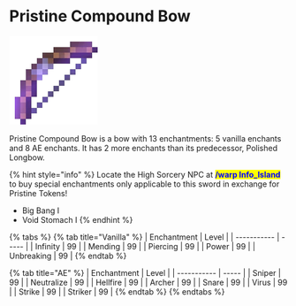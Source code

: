 # Pristine Compound Bow

![](<../../.gitbook/assets/Pristine Compound Bow (1) (1).gif>)

Pristine Compound Bow is a bow with 13 enchantments: 5 vanilla enchants and 8 AE enchants. It has 2 more enchants than its predecessor, Polished Longbow.

{% hint style="info" %}
Locate the High Sorcery NPC at <mark style="color:blue;">**/warp Info\_Island**</mark> to buy special enchantments only applicable to this sword in exchange for Pristine Tokens!

* Big Bang I
* Void Stomach I
{% endhint %}

{% tabs %}
{% tab title="Vanilla" %}
| Enchantment | Level |
| ----------- | ----- |
| Infinity    | 99    |
| Mending     | 99    |
| Piercing    | 99    |
| Power       | 99    |
| Unbreaking  | 99    |
{% endtab %}

{% tab title="AE" %}
| Enchantment | Level |
| ----------- | ----- |
| Sniper      | 99    |
| Neutralize  | 99    |
| Hellfire    | 99    |
| Archer      | 99    |
| Snare       | 99    |
| Virus       | 99    |
| Strike      | 99    |
| Striker     | 99    |
{% endtab %}
{% endtabs %}
